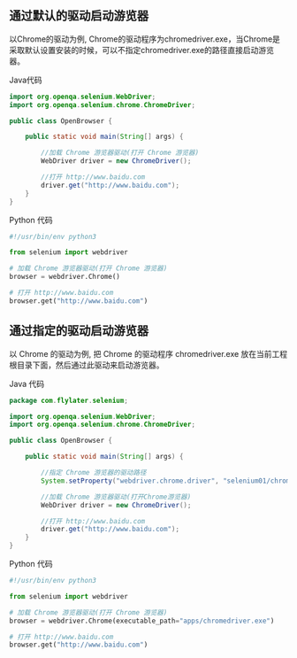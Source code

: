 ## 通过默认的驱动启动游览器  

以Chrome的驱动为例, Chrome的驱动程序为chromedriver.exe，当Chrome是采取默认设置安装的时候，可以不指定chromedriver.exe的路径直接启动游览器。  

Java代码  
``` java
import org.openqa.selenium.WebDriver;
import org.openqa.selenium.chrome.ChromeDriver;

public class OpenBrowser {

    public static void main(String[] args) {

        //加载 Chrome 游览器驱动(打开 Chrome 游览器)
        WebDriver driver = new ChromeDriver();

        //打开 http://www.baidu.com
        driver.get("http://www.baidu.com");
    }
}
```  

Python 代码  
``` python
#!/usr/bin/env python3

from selenium import webdriver

# 加载 Chrome 游览器驱动(打开 Chrome 游览器)
browser = webdriver.Chrome()

# 打开 http://www.baidu.com
browser.get("http://www.baidu.com")  
```  

## 通过指定的驱动启动游览器  

以 Chrome 的驱动为例, 把 Chrome 的驱动程序 chromedriver.exe 放在当前工程根目录下面，然后通过此驱动来启动游览器。  

Java 代码
``` java
package com.flylater.selenium;

import org.openqa.selenium.WebDriver;
import org.openqa.selenium.chrome.ChromeDriver;

public class OpenBrowser {

    public static void main(String[] args) {

        //指定 Chrome 游览器的驱动路径
        System.setProperty("webdriver.chrome.driver", "selenium01/chromedriver.exe");

        //加载 Chrome 游览器驱动(打开Chrome游览器)
        WebDriver driver = new ChromeDriver();

        //打开 http://www.baidu.com
        driver.get("http://www.baidu.com");
    }
}  
```  

Python 代码  
``` python
#!/usr/bin/env python3

from selenium import webdriver

# 加载 Chrome 游览器驱动(打开 Chrome 游览器)
browser = webdriver.Chrome(executable_path="apps/chromedriver.exe")

# 打开 http://www.baidu.com
browser.get("http://www.baidu.com")
``` 